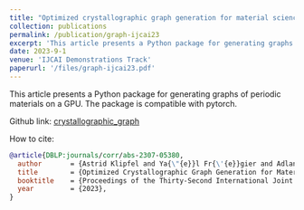 ```yaml
---
title: "Optimized crystallographic graph generation for material science"
collection: publications
permalink: /publication/graph-ijcai23
excerpt: 'This article presents a Python package for generating graphs of periodic materials on a GPU. The package is compatible with pytorch.'
date: 2023-9-1
venue: 'IJCAI Demonstrations Track'
paperurl: '/files/graph-ijcai23.pdf'
---
```

This article presents a Python package for generating graphs of periodic materials on a GPU. The package is compatible with pytorch.

Github link: [crystallographic_graph](https://github.com/aklipf/mat-graph)

How to cite:
```bibtex
@article{DBLP:journals/corr/abs-2307-05380,
  author       = {Astrid Klipfel and Ya{\"{e}}l Fr{\'{e}}gier and Adlane Sayede and Zied Bouraoui},
  title        = {Optimized Crystallographic Graph Generation for Material Science},
  booktitle    = {Proceedings of the Thirty-Second International Joint Conference on Artificial Intelligence, {IJCAI} 2023, 19th-25th August 2023, Macao, SAR, China},
  year         = {2023},
}
```
